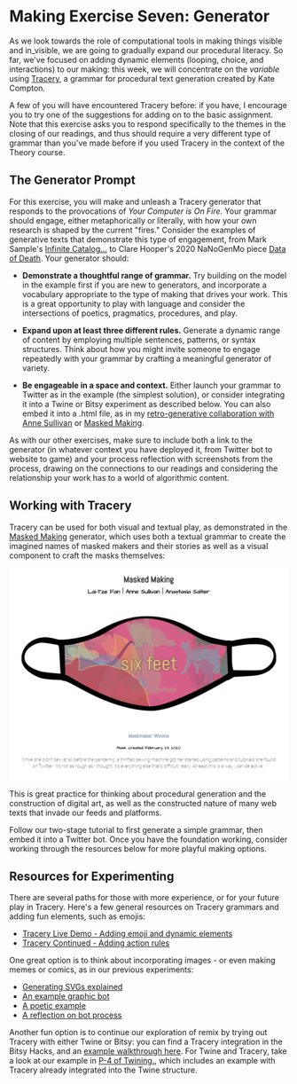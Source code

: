 # Making Exercise Seven: Generator

As we look towards the role of computational tools in making things visible and in_visible, we are going to gradually expand our procedural literacy. So far, we've focused on adding dynamic elements (looping, choice, and interactions) to our making: this week, we will concentrate on the *variable* using [Tracery](https://tracery.io/), a grammar for procedural text generation created by Kate Compton.

A few of you will have encountered Tracery before: if you have, I encourage you to try one of the suggestions for adding on to the basic assignment. Note that this exercise asks you to respond specifically to the themes in the closing of our readings, and thus should require a very different type of grammar than you've made before if you used Tracery in the context of the Theory course.

## The Generator Prompt

For this exercise, you will make and unleash a Tracery generator that responds to the provocations of *Your Computer is On Fire.* Your grammar should engage, either metaphorically or literally, with how your own research is shaped by the current "fires." Consider the examples of generative texts that demonstrate this type of engagement, from Mark Sample's [Infinite Catalog...](https://fugitivetexts.net/pandemicdreams/) to Clare Hooper's 2020 NaNoGenMo piece [Data of Death](https://github.com/NaNoGenMo/2020/issues/79). Your generator should:

- **Demonstrate a thoughtful range of grammar.** Try building on the model in the example first if you are new to generators, and incorporate a vocabulary appropriate to the type of making that drives your work. This is a great opportunity to play with language and consider the intersections of poetics, pragmatics, procedures, and play.

- **Expand upon at least three different rules.** Generate a dynamic range of content by employing multiple sentences, patterns, or syntax structures. Think about how you might invite someone to engage repeatedly with your grammar by crafting a meaningful generator of variety.

- **Be engageable in a space and context.** Either launch your grammar to Twitter as in the example (the simplest solution), or consider integrating it into a Twine or Bitsy experiment as described below. You can also embed it into a .html file, as in my [retro-generative collaboration with Anne Sullivan](https://dalamar.neocities.org/) or [Masked Making](http://www.asdesigned.com/maskedmaking/).

As with our other exercises, make sure to include both a link to the generator (in whatever context you have deployed it, from Twitter bot to website to game) and your process reflection with screenshots from the process, drawing on the connections to our readings and considering the relationship your work has to a world of algorithmic content.

## Working with Tracery

Tracery can be used for both visual and textual play, as demonstrated in the [Masked Making](http://www.asdesigned.com/maskedmaking/) generator, which uses both a textual grammar to create the imagined names of masked makers and their stories as well as a visual component to craft the masks themselves:

![Masked Making](../img/../exercises/materials/masked.png)

This is great practice for thinking about procedural generation and the construction of digital art, as well as the constructed nature of many web texts that invade our feeds and platforms.

Follow our two-stage tutorial to first generate a simple grammar, then embed it into a Twitter bot. Once you have the foundation working, consider working through the resources below for more playful making options.

## Resources for Experimenting

There are several paths for those with more experience, or for your future play in Tracery. Here's a few general resources on Tracery grammars and adding fun elements, such as emojis:

- [Tracery Live Demo - Adding emoji and dynamic elements](https://gregoryaveryweir.github.io/tracery-live/) 
- [Tracery Continued - Adding action rules](https://catn.decontextualize.com/public/notebooks/propp-inspired-tracery.html) 

One great option is to think about incorporating images - or even making memes or comics, as in our previous experiments:

- [Generating SVGs explained](https://github.com/derekahmedzai/cheapbotsdonequick/blob/master/svg-tracery-image-bots.md)
- [An example graphic bot](https://cheapbotsdonequick.com/source/hashfacade)
- [A poetic example](https://cheapbotsdonequick.com/source/5x5poems)
- [A reflection on  bot process](https://harrygiles.org/2016/11/15/nabomamo-the-first-15-bots/)

Another fun option is to continue our exploration of remix by trying out Tracery with either Twine or Bitsy: you can find a Tracery integration in the Bitsy Hacks, and an [example walkthrough here](https://cephalopodunk.itch.io/silence-would-be-better/devlog/1802/bitsy-and-tracery-sitting-in-a-tree). For Twine and Tracery, take a look at our example in [P-4 of Twining.](https://www.fulcrum.org/concern/monographs/ms35tb924), which includes an example with Tracery already integrated into the Twine structure.
